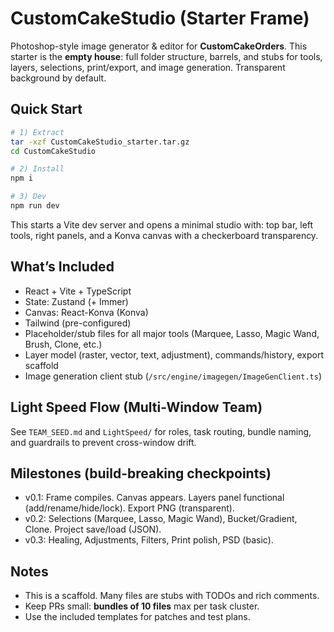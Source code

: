 
# CustomCakeStudio (Starter Frame)
Photoshop-style image generator & editor for **CustomCakeOrders**. This starter is the **empty house**: full folder structure, barrels, and stubs for tools, layers, selections, print/export, and image generation. Transparent background by default.

## Quick Start
```bash
# 1) Extract
tar -xzf CustomCakeStudio_starter.tar.gz
cd CustomCakeStudio

# 2) Install
npm i

# 3) Dev
npm run dev
```

This starts a Vite dev server and opens a minimal studio with: top bar, left tools, right panels, and a Konva canvas with a checkerboard transparency.

## What’s Included
- React + Vite + TypeScript
- State: Zustand (+ Immer)
- Canvas: React-Konva (Konva)
- Tailwind (pre-configured)
- Placeholder/stub files for all major tools (Marquee, Lasso, Magic Wand, Brush, Clone, etc.)
- Layer model (raster, vector, text, adjustment), commands/history, export scaffold
- Image generation client stub (`/src/engine/imagegen/ImageGenClient.ts`)

## Light Speed Flow (Multi-Window Team)
See `TEAM_SEED.md` and `LightSpeed/` for roles, task routing, bundle naming, and guardrails to prevent cross-window drift.

## Milestones (build-breaking checkpoints)
- v0.1: Frame compiles. Canvas appears. Layers panel functional (add/rename/hide/lock). Export PNG (transparent).
- v0.2: Selections (Marquee, Lasso, Magic Wand), Bucket/Gradient, Clone. Project save/load (JSON).
- v0.3: Healing, Adjustments, Filters, Print polish, PSD (basic).

## Notes
- This is a scaffold. Many files are stubs with TODOs and rich comments.
- Keep PRs small: **bundles of 10 files** max per task cluster.
- Use the included templates for patches and test plans.
